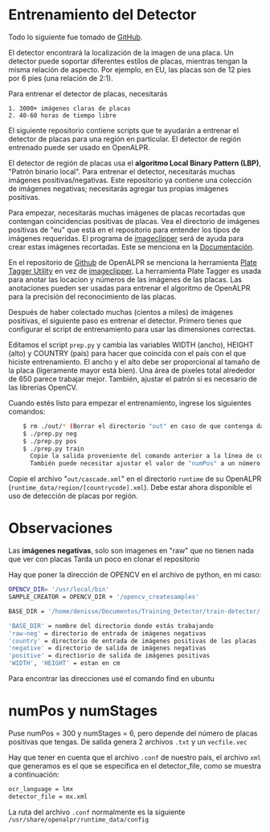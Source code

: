 # Entrenamiento del Detector 
Todo lo siguiente fue tomado de [GitHub].

 El detector encontrará la localización de la imagen de una placa. Un detector puede soportar diferentes estilos de placas, mientras tengan la misma relación de aspecto.
  Por ejemplo, en EU, las placas son de 12 pies por 6 pies (una relación de 2:1).

  Para entrenar el detector de placas, necesitarás
     
    1. 3000+ imágenes claras de placas
    2. 40-60 horas de tiempo libre
  
  El siguiente repositorio contiene scripts que te ayudarán a entrenar el detector de placas para una región en particular.
  El detector de región entrenado puede ser usado en OpenALPR.

  El detector de región de placas usa el **algoritmo Local Binary Pattern (LBP)**, "Patrón binario local". Para entrenar el detector, necesitarás muchas imágenes positivas/negativas. 
  Este repositorio ya contiene una colección de imágenes negativas; necesitarás agregar tus propias imágenes positivas.

  Para empezar, necesitarás muchas imágenes de placas recortadas que contengan coincidencias positivas de placas. 
  Vea el directorio de imágenes positivas de "eu" que está en el repositorio para entender los tipos de imágenes requeridas. El programa de [imageclipper] será de ayuda para crear estas imágenes recortadas. Este se menciona en la [Documentación].
  
  En el repositorio de [Github] de OpenALPR  se menciona la herramienta  [Plate Tagger Utility] en vez de [imageclipper].
         La herramienta Plate Tagger es usada para anotar las locacion y números de las imágenes de las placas. Las anotaciones pueden ser usadas para entrenar el algoritmo de OpenALPR para la precisión del reconocimiento de las placas.
  
  
  Después de haber colectado muchas (cientos a miles) de imágenes positivas, el siguiente paso es entrenar el detector. 
  Primero tienes que configurar el script de entrenamiento para usar las dimensiones correctas. 
  
  Editamos el script ```prep.py``` y cambia las variables WIDTH (ancho), HEIGHT (alto) y COUNTRY (país) para hacer que coincida con el país con el que hiciste entrenamiento. 
  El ancho y el alto debe ser proporcional al tamaño de la placa (ligeramente mayor está bien). Una área de pixeles total alrededor de 650 parece trabajar mejor.
  También, ajustar el patrón si es necesario de las librerías OpenCV.

  Cuando estés listo para empezar el entrenamiento, ingrese los siguientes comandos:
``` sh
    $ rm ./out/* (Borrar el directorio "out" en caso de que contenga datos de ejecuciones anteriores
    $ ./prep.py neg
    $ ./prep.py pos
    $ ./prep.py train
      Copie la salida proveniente del comando anterior a la línea de comando. Ajuste "numStages" a un valor más pequeño (usualmente 12 etapas trabaja bien, pero dependerá de su entrada de imágenes). 
      También puede necesitar ajustar el valor de "numPos" a un número pequeño para completar el entrenamiento.
```
 Copie el archivo "`out/cascade.xml`" en el directorio `runtime` de su OpenALPR
   (`runtime_data/region/[countrycode].xml`). Debe estar ahora disponible el uso de detección de placas por región.

# Observaciones
Las **imágenes negativas**, solo son imagenes en "raw" que no tienen nada que ver con placas
Tarda un poco en clonar el repositorio

Hay que poner la dirección de OPENCV en el archivo de python, en mi caso: 

```sh
OPENCV_DIR= '/usr/local/bin'
SAMPLE_CREATOR = OPENCV_DIR + '/opencv_createsamples'

BASE_DIR = '/home/denisse/Documentos/Training_Detector/train-detector/'

```
```sh
'BASE_DIR' = nombre del directorio donde estás trabajando
'raw-neg' = directorio de entrada de imágenes negativas
'country' = directorio de entrada de imágenes positivas de las placas
'negative' = directorio de salida de imágenes negativas
'positive' = directiorio de salida de imágenes positivas
'WIDTH', 'HEIGHT' = estan en cm
```

Para encontrar las direcciones usé el comando find en ubuntu

# numPos y numStages
Puse numPos = 300 y numStages = 6, pero depende del número de placas positivas que tengas.
De salida genera 2 archivos `.txt` y un `vecfile.vec`

Hay que tener en cuenta que el archivo `.conf` de nuestro país, el archivo `xml` que generamos es el que se especifica en el detector_file, como se muestra a continuación:   
```sh
ocr_language = lmx
detector_file = mx.xml
```
La ruta del archivo `.conf` normalmente es la siguiente `/usr/share/openalpr/runtime_data/config`


[GitHub]: <https://github.com/openalpr/train-detector>
[Documentación]: <http://doc.openalpr.com/opensource.html#training-the-detector>
[Plate Tagger Utility]: <https://github.com/openalpr/plate_tagger>
[imageclipper]: <https://github.com/openalpr/imageclipper>
